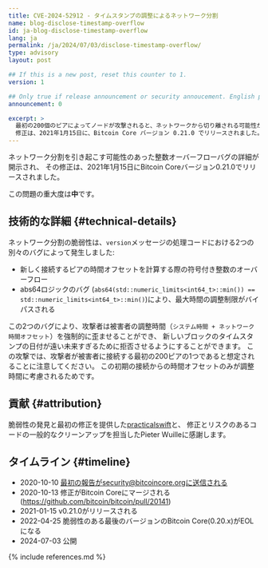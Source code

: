 ```yaml
---
title: CVE-2024-52912 - タイムスタンプの調整によるネットワーク分割
name: blog-disclose-timestamp-overflow
id: ja-blog-disclose-timestamp-overflow
lang: ja
permalink: /ja/2024/07/03/disclose-timestamp-overflow/
type: advisory
layout: post

## If this is a new post, reset this counter to 1.
version: 1

## Only true if release announcement or security annoucement. English posts only
announcement: 0

excerpt: >
  最初の200個のピアによってノードが攻撃されると、ネットワークから切り離される可能性がありました。
  修正は、2021年1月15日に、Bitcoin Core バージョン 0.21.0 でリリースされました。
---
```


ネットワーク分割を引き起こす可能性のあった整数オーバーフローバグの詳細が開示され、
その修正は、2021年1月15日にBitcoin Coreバージョン0.21.0でリリースされました。

この問題の重大度は**中**です。

## 技術的な詳細 {#technical-details}

ネットワーク分割の脆弱性は、`version`メッセージの処理コードにおける2つの別々のバグによって発生しました:

* 新しく接続するピアの時間オフセットを計算する際の符号付き整数のオーバーフロー
* abs64ロジックのバグ (`abs64(std::numeric_limits<int64_t>::min()) ==
  std::numeric_limits<int64_t>::min()`)により、最大時間の調整制限がバイパスされる

この2つのバグにより、攻撃者は被害者の調整時間（`システム時間 + ネットワーク時間オフセット`）を強制的に歪ませることができ、
新しいブロックのタイムスタンプの日付が遠い未来すぎるために拒否させるようにすることができます。
この攻撃では、攻撃者が被害者に接続する最初の200ピアの1つであると想定されることに注意してください。
この初期の接続からの時間オフセットのみが調整時間に考慮されるためです。

## 貢献 {#attribution}

脆弱性の発見と最初の修正を提供した[practicalswift](https://github.com/practicalswift)と、
修正とリスクのあるコードの一般的なクリーンアップを担当したPieter Wuilleに感謝します。

## タイムライン {#timeline}

* 2020-10-10 最初の報告がsecurity@bitcoincore.orgに送信される
* 2020-10-13 修正がBitcoin Coreにマージされる(https://github.com/bitcoin/bitcoin/pull/20141)
* 2021-01-15 v0.21.0がリリースされる
* 2022-04-25 脆弱性のある最後のバージョンのBitcoin Core(0.20.x)がEOLになる
* 2024-07-03 公開

{% include references.md %}
